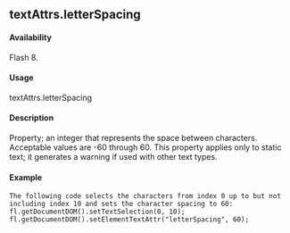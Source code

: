 ## textAttrs.letterSpacing

#### Availability

Flash 8.

#### Usage

textAttrs.letterSpacing

#### Description

Property; an integer that represents the space between characters. Acceptable values are -60 through 60. This property applies only to static text; it generates a warning if used with other text types.

#### Example

```
The following code selects the characters from index 0 up to but not including index 10 and sets the character spacing to 60:
fl.getDocumentDOM().setTextSelection(0, 10);
fl.getDocumentDOM().setElementTextAttr("letterSpacing", 60);

```